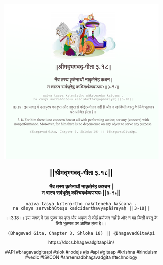 <img src="../../asset/BG_3_18.png"/>
<center><h2>||श्रीमद्‍भगवद्‍-गीता ३.१८||</h2>
<h3>नैव तस्य कृतेनार्थो नाकृतेनेह कश्चन |<br/>न चास्य सर्वभूतेषु कश्चिदर्थव्यपाश्रयः ||३-१८||</h3>
<pre>naiva tasya kṛtenārtho nākṛteneha kaścana .<br/>na cāsya sarvabhūteṣu kaścidarthavyapāśrayaḥ ||3-18||</pre>
<p>।।3.18।। इस जगत् में उस पुरुष का कृत और अकृत से कोई प्रयोजन नहीं है और न वह किसी वस्तु के लिये भूतमात्र पर आश्रित होता है।।</p>
<pre>(Bhagavad Gita, Chapter 3, Shloka 18) || @BhagavadGitaApi</pre><p>https://docs.bhagavadgitaapi.in/</p><p>#API #bhagavadgitaapi #slok #nodejs #js #api #gitaapi #krishna #hinduism #vedic #ISKCON #shreemadbhagavadgita #technology</p></center>
